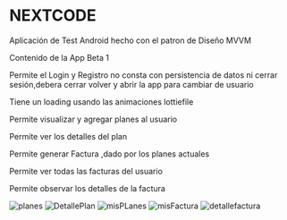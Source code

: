 # NEXTCODE
Aplicación de Test Android  hecho con el patron de Diseño MVVM

Contenido de la App Beta 1


Permite el Login y Registro no consta con persistencia de datos ni cerrar sesión,debera cerrar volver y abrir la app para cambiar de usuario

Tiene un loading usando las animaciones lottiefile

Permite visualizar  y agregar planes al usuario

Permite ver los detalles del plan 

Permite generar Factura ,dado por los planes actuales

Permite ver todas las facturas del usuario 

Permite observar los detalles de la factura



![planes](https://user-images.githubusercontent.com/41177884/93237181-5dfeb880-f745-11ea-85c0-1c92754b3320.jpg)
![DetallePlan](https://user-images.githubusercontent.com/41177884/93237076-3ad40900-f745-11ea-9d7e-7b698bba3cfc.jpg)
![misPLanes](https://user-images.githubusercontent.com/41177884/93237078-3c053600-f745-11ea-917e-34e0656ff043.jpg)
![misFactura](https://user-images.githubusercontent.com/41177884/93237082-3d366300-f745-11ea-8c25-6a3300687feb.jpg)
![detallefactura](https://user-images.githubusercontent.com/41177884/93237185-5e974f00-f745-11ea-9c7c-2a5ec451bf87.jpg)
